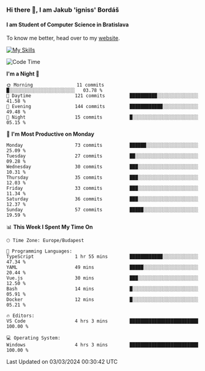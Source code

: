 ### Hi there 👋, I am Jakub 'igniss' Bordáš

#### I am Student of Computer Science in Bratislava
To know me better, head over to my [website](https://bordas.sk).

[![My Skills](https://skillicons.dev/icons?i=js,html,css,figma,svelte,java,kotlin,python,postgresql,typescript,nest,nodejs)](https://bordas.sk)


<!--START_SECTION:waka-->
![Code Time](http://img.shields.io/badge/Code%20Time-1%2C416%20hrs%2019%20mins-blue)

**I'm a Night 🦉** 

```text
🌞 Morning                11 commits          █░░░░░░░░░░░░░░░░░░░░░░░░   03.78 % 
🌆 Daytime                121 commits         ██████████░░░░░░░░░░░░░░░   41.58 % 
🌃 Evening                144 commits         ████████████░░░░░░░░░░░░░   49.48 % 
🌙 Night                  15 commits          █░░░░░░░░░░░░░░░░░░░░░░░░   05.15 % 
```
📅 **I'm Most Productive on Monday** 

```text
Monday                   73 commits          ██████░░░░░░░░░░░░░░░░░░░   25.09 % 
Tuesday                  27 commits          ██░░░░░░░░░░░░░░░░░░░░░░░   09.28 % 
Wednesday                30 commits          ███░░░░░░░░░░░░░░░░░░░░░░   10.31 % 
Thursday                 35 commits          ███░░░░░░░░░░░░░░░░░░░░░░   12.03 % 
Friday                   33 commits          ███░░░░░░░░░░░░░░░░░░░░░░   11.34 % 
Saturday                 36 commits          ███░░░░░░░░░░░░░░░░░░░░░░   12.37 % 
Sunday                   57 commits          █████░░░░░░░░░░░░░░░░░░░░   19.59 % 
```


📊 **This Week I Spent My Time On** 

```text
🕑︎ Time Zone: Europe/Budapest

💬 Programming Languages: 
TypeScript               1 hr 55 mins        ████████████░░░░░░░░░░░░░   47.34 % 
YAML                     49 mins             █████░░░░░░░░░░░░░░░░░░░░   20.44 % 
Vue.js                   30 mins             ███░░░░░░░░░░░░░░░░░░░░░░   12.50 % 
Bash                     14 mins             █░░░░░░░░░░░░░░░░░░░░░░░░   05.91 % 
Docker                   12 mins             █░░░░░░░░░░░░░░░░░░░░░░░░   05.21 % 

🔥 Editors: 
VS Code                  4 hrs 3 mins        █████████████████████████   100.00 % 

💻 Operating System: 
Windows                  4 hrs 3 mins        █████████████████████████   100.00 % 
```


 Last Updated on 03/03/2024 00:30:42 UTC
<!--END_SECTION:waka-->
